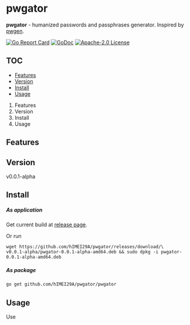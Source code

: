 # pwgator

**pwgator** - humanized passwords and passphrases generator. Inspired by [pwgen](https://github.com/tytso/pwgen).

[![Go Report Card](https://goreportcard.com/badge/github.com/hIMEI29A/pwgator)](https://goreportcard.com/report/github.com/hIMEI29A/pwgator) [![GoDoc](https://godoc.org/github.com/hIMEI29A/pwgator?status.svg)](http://godoc.org/github.com/hIMEI29A/pwgator) [![Apache-2.0 License](https://img.shields.io/badge/license-Apache--2.0-red.svg)](LICENSE)

## TOC
- [Features](#features)
- [Version](#version)
- [Install](#install)
- [Usage](#usage)

1. Features
2. Version
2. Install
3. Usage

## Features

## Version

v0.0.1-alpha

## Install

##### As application

Get current build at [release page](https://github.com/hIMEI29A/pwgator/releases).

Or run

	wget https://github.com/hIMEI29A/pwgator/releases/download/\
	v0.0.1-alpha/pwgator-0.0.1-alpha-amd64.deb && sudo dpkg -i pwgator-0.0.1-alpha-amd64.deb

##### As package

```sh
go get github.com/hIMEI29A/pwgator/pwgator
```

## Usage

Use